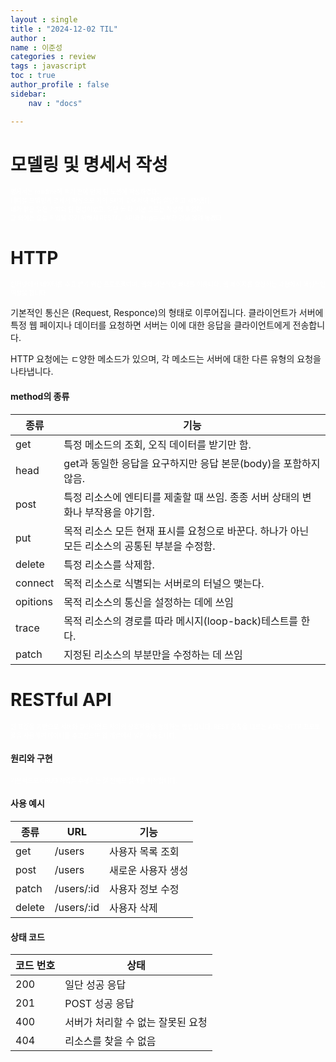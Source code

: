 ```yaml
---
layout : single
title : "2024-12-02 TIL"
author : 
name : 이준성
categories : review
tags : javascript
toc : true
author_profile : false
sidebar:
    nav : "docs"

---
```


# 모델링 및 명세서 작성

<span style = "color:white; font-size:70%">명세서는 readme에 적기 전에 먼저 팀 노션에 작성하였다.<br>
테이블 모델링과 명세서 작성으로 거의 5시가 되어서야 작업 할당하고 시작했다.<br>
내가 맡은 일은 가챠와 팀 편성이었고, 일단 둘 다 기본 코드는 작성해 두었다.<br>
그 외에는 오늘 작업을 하기 위해서 RESTful API와 http를 공부한 것을 올려 놓겠다. 
</span>

# HTTP

<span style = "color:white; font-size:70%">인터넷에서 데이터를 주고 받기 위한 프로토콜이며, 웹의 기본적인 뼈대를 이룹니다. 웹 페이지를 요청하는 과정에서 핵심적인 역할을 합니다.<br>

기본적인 통신은 (Request, Responce)의 형태로 이루어집니다. 클라이언트가 서버에 특정 웹 페이지나 데이터를 요청하면 서버는 이에 대한 응답을 클라이언트에게 전송합니다.

HTTP 요청에는 ㄷ양한 메소드가 있으며, 각 메소드는 서버에 대한 다른 유형의 요청을 나타냅니다. 
</span>



#### method의 종류

|종류|기능|
|---|---|
|get|특정 메소드의 조회, 오직 데이터를 받기만 함.|
|head|get과 동일한 응답을 요구하지만 응답 본문(body)을 포함하지 않음.|
|post|특정 리소스에 엔티티를 제출할 때 쓰임. 종종 서버 상태의 변화나 부작용을 야기함.|
|put|목적 리소스 모든 현재 표시를 요청으로 바꾼다. 하나가 아닌 모든 리소스의 공통된 부분을 수정함.|
|delete|특정 리소스를 삭제함.|
|connect|목적 리소스로 식별되는 서버로의 터널으 맺는다.|
|opitions|목적 리소스의 통신을 설정하는 데에 쓰임|
|trace|목적 리소스의 경로를 따라 메시지(loop-back)테스트를 한다.|
|patch|지정된 리소스의 부분만을 수정하는 데 쓰임|

# RESTful API

<span style = "color:white; font-size:70%">웹 표준을 기반으로 서버와 클라이언트 사이의 상호작용을 정의하는 방법입니다. REST 원칙을 따르는 API는 HTTP 프로토콜을 사용하여 데이터를 주고받으며 웹 개발에서 널리 사용됩니다.
</span>

#### 원리와 구현

<span style = "color:white; font-size:70%">기본적으로 CRUD 작업을 수행하는 걸 전제로 설계를 시작합니다. 
</span>

#### 사용 예시

|종류|URL|기능|
|---|---|---|
|get| /users|사용자 목록 조회|
|post| /users|새로운 사용자 생성|
|patch| /users/:id|사용자 정보 수정|
|delete| /users/:id|사용자 삭제|

#### 상태 코드

|코드 번호|상태|
|---|---|
|200|일단 성공 응답|
|201|POST 성공 응답|
|400|서버가 처리할 수 없는 잘못된 요청|
|404|리소스를 찾을 수 없음|